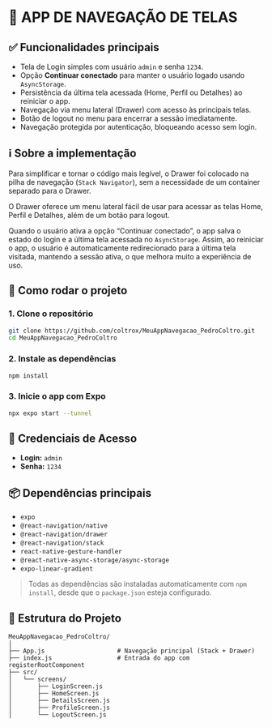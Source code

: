 # 📱 APP DE NAVEGAÇÃO DE TELAS

## ✅ Funcionalidades principais

* Tela de Login simples com usuário `admin` e senha `1234`.
* Opção **Continuar conectado** para manter o usuário logado usando `AsyncStorage`.
* Persistência da última tela acessada (Home, Perfil ou Detalhes) ao reiniciar o app.
* Navegação via menu lateral (Drawer) com acesso às principais telas.
* Botão de logout no menu para encerrar a sessão imediatamente.
* Navegação protegida por autenticação, bloqueando acesso sem login.

## ℹ️ Sobre a implementação

Para simplificar e tornar o código mais legível, o Drawer foi colocado na pilha de navegação (`Stack Navigator`), sem a necessidade de um container separado para o Drawer.

O Drawer oferece um menu lateral fácil de usar para acessar as telas Home, Perfil e Detalhes, além de um botão para logout.

Quando o usuário ativa a opção “Continuar conectado”, o app salva o estado do login e a última tela acessada no `AsyncStorage`. Assim, ao reiniciar o app, o usuário é automaticamente redirecionado para a última tela visitada, mantendo a sessão ativa, o que melhora muito a experiência de uso.

## 🚀 Como rodar o projeto

### 1. Clone o repositório

```bash
git clone https://github.com/coltrox/MeuAppNavegacao_PedroColtro.git
cd MeuAppNavegacao_PedroColtro
```

### 2. Instale as dependências

```bash
npm install
```

### 3. Inicie o app com Expo

```bash
npx expo start --tunnel
```

## 🔐 Credenciais de Acesso

* **Login:** `admin`
* **Senha:** `1234`

## 📦 Dependências principais

* `expo`
* `@react-navigation/native`
* `@react-navigation/drawer`
* `@react-navigation/stack`
* `react-native-gesture-handler`
* `@react-native-async-storage/async-storage`
* `expo-linear-gradient`

> Todas as dependências são instaladas automaticamente com `npm install`, desde que o `package.json` esteja configurado.

## 📁 Estrutura do Projeto

```
MeuAppNavegacao_PedroColtro/
│
├── App.js                    # Navegação principal (Stack + Drawer)
├── index.js                  # Entrada do app com registerRootComponent
├── src/
│   └── screens/
│       ├── LoginScreen.js
│       ├── HomeScreen.js
│       ├── DetailsScreen.js
│       ├── ProfileScreen.js
│       └── LogoutScreen.js
```

